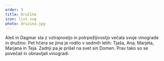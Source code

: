 ```yaml
---
order: 3
title: Družina
icon: list.svg
photo: druzina.jpg
---
```


Aleš in Dagmar sta z vztrajnostjo in potrpežljivostjo  večala svoje vinograde in družino. Pet hčera se jima je rodilo v sedmih letih: Tjaša, Ana, Marjeta, Marjana in Teja. Zadnji pa je prišel na svet sin Domen. Prav tako so se povečali in obnavljali vinogradi.